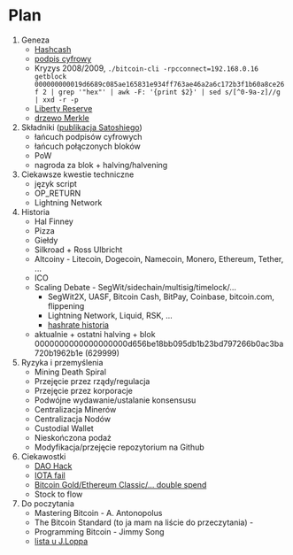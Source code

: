 # Plan


1. Geneza
   * [Hashcash](https://pl.wikipedia.org/wiki/Hashcash)
   * [podpis cyfrowy](https://pl.wikipedia.org/wiki/Podpis_cyfrowy)
   * Kryzys 2008/2009, ```./bitcoin-cli -rpcconnect=192.168.0.16 getblock 000000000019d6689c085ae165831e934ff763ae46a2a6c172b3f1b60a8ce26f 2 | grep '"hex"' | awk -F: '{print $2}' | sed s/[^0-9a-z]//g | xxd -r -p```
   * [Liberty Reserve](https://en.wikipedia.org/wiki/Liberty_Reserve)
   * [drzewo Merkle](https://en.wikipedia.org/wiki/Merkle_tree) 
1. Składniki ([publikacja Satoshiego](https://bitcoin.org/bitcoin.pdf))
   * łańcuch podpisów cyfrowych
   * łańcuch połączonych bloków
   * PoW
   * nagroda za blok + halving/halvening
1. Ciekawsze kwestie techniczne
   * język script
   * OP_RETURN
   * Lightning Network
1. Historia
   * Hal Finney
   * Pizza
   * Giełdy
   * Silkroad + Ross Ulbricht
   * Altcoiny - Litecoin, Dogecoin, Namecoin, Monero, Ethereum, Tether, ...
   * ICO
   * Scaling Debate - SegWit/sidechain/multisig/timelock/...
       * SegWit2X, UASF, Bitcoin Cash, BitPay, Coinbase, bitcoin.com, flippening
       * Lightning Network, Liquid, RSK, ...
       * [hashrate historia](https://bitinfocharts.com/comparison/hashrate-btc-bch-bsv.html#log)
   * aktualnie + ostatni halving + blok 0000000000000000000d656be18bb095db1b23bd797266b0ac3ba720b1962b1e (629999)
1. Ryzyka i przemyślenia
   * Mining Death Spiral
   * Przejęcie przez rządy/regulacja
   * Przejęcie przez korporacje
   * Podwójne wydawanie/ustalanie konsensusu
   * Centralizacja Minerów
   * Centralizacja Nodów
   * Custodial Wallet
   * Nieskończona podaż
   * Modyfikacja/przejęcie repozytorium na Github
1. Ciekawostki
   * [DAO Hack](https://medium.com/@ogucluturk/the-dao-hack-explained-unfortunate-take-off-of-smart-contracts-2bd8c8db3562)
   * [IOTA fail](https://www.coindesk.com/iota-being-shut-off-is-the-latest-chapter-in-an-absurdist-history)
   * [Bitcoin Gold/Ethereum Classic/... double spend](https://cointelegraph.com/news/bitcoin-gold-blockchain-hit-by-51-attack-leading-to-70k-double-spend)
   * Stock to flow
1. Do poczytania
   * Mastering Bitcoin - A. Antonopolus
   * The Bitcoin Standard (to ja mam na liście do przeczytania) - 
   * Programming Bitcoin - Jimmy Song
   * [lista u J.Loppa](https://www.lopp.net/bitcoin-information/books.html)
 
